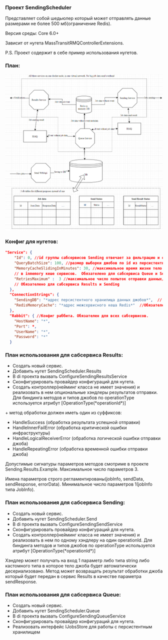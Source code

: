 ### Проект SendingScheduler

Представляет собой шедьюлер который может отправлять данные размерами не более 500 мб(ограничение Redis).

Версия среды: Core 6.0+

Зависит от нугета MassTransitRMQControllerExtensions.

P.S. Проект содержит в себе пример использования нугетов.



### План:

![](image1.png)

### Конфиг для нугетов:

```json
"Service": {
    "Id": 0, //id группы сабсервисов Sending отвечает за фильтрацию и обработку джобов с этим id. Обязателен для всех сабсервисов.
    "QueryBatchSize": 100, //размер выборки джобов по id из персистентного хранилища. Обязателен  только для сабсервиса Queue
    "MemoryCacheSlidingInMinutes": 30, //максимальное время жизни тело джоба с момента последнего обращения к нему
    // в inmemory кеше сервисов.  Обязателено для сабсервиса Queue и Sending
    "RetriesMaximum" :  3 //максимальное число попыток отправки данных/обработок результатов отправки после первой
    // Обязателено для сабсервиса Results и Sending
  },
  "ConnectionStrings": {
    "SendingDB": "*адрес персистентного хранилища данных джобов*",  // Обязателено для сабсервиса Queue
    "RedisMemoryCache": "*адрес межсервисного кеша Redis*"  //Обязателен для всех сабсервисов.
  },
  "Rabbit": { //Конфиг раббита. Обязателен для всех сабсервисов.
    "HostName": "*",
    "Port": *,
    "UserName": "*",
    "Password": "*"
  }
```

### План использования для сабсервиса  Results:

* Создать новый сервис.
* Добавить нугет SendingScheduler.Results
* В di проекта вызвать ConfigureSendingResultsService
* Сконфигурировать провайдер конфигураций для нугета.
* Создать контроллер(нейминг класса не имеет значения) и реализовать в нем опциональные хэндлеры результатов отправки. Для биндинга методов и типов джобов по operationType используется атрибут [OperationType(\*operationId\*)]

\+ метод обработки должен иметь один из суффиксов:

* HandleSuccess     (обработка результата успешной отправки)
* HandleInnerFailError  (обработка критической ошибки инфраструктуры)
* HandleLogicalReceiverError  (обработка логической ошибки отправки джоба)
* HandleRepeatingError (обработка временной ошибки отправки джоба)

Допустимые сигнатуры параметров методов смотриме в проекте Sending.Results.Example. Максимальное число параметров 3.

Имена параметров строго регламентированы(jobInfo, sendData, sendResponse, errorData). Минимальное число параметров 1(jobInfo типа JobInfo).



### План использования для сабсервиса  Sending:

* Создать новый сервис.
* Добавить нугет SendingScheduler.Send
* В di проекта вызвать ConfigureSendingSendService
* Сконфигурировать провайдер конфигураций для нугета.
* Создать контроллер(нейминг класса не имеет значения) и реализовать в нем по одному хэндлеру на один operationId. Для биндинга методов и типов джобов по operationType используется атрибут [OperationType(\*operationId\*)]

Хэндлер может получать на вход 1 параметр либо типа string либо кастомного типа в которое тело джоба будет автоматически десериализовано. Метод может возвращать результат обработки джоба который будет передан в сервис Results в качестве параметра sendResponse.



### План использования для сабсервиса  Queue:

* Создать новый сервис.
* Добавить нугет SendingScheduler.Queue
* В di проекта вызвать ConfigureSendingQueueService
* Сконфигурировать провайдер конфигураций для нугета.
* Реализовать интерфейс IJobsStore для работы с персистентным хранилищем


